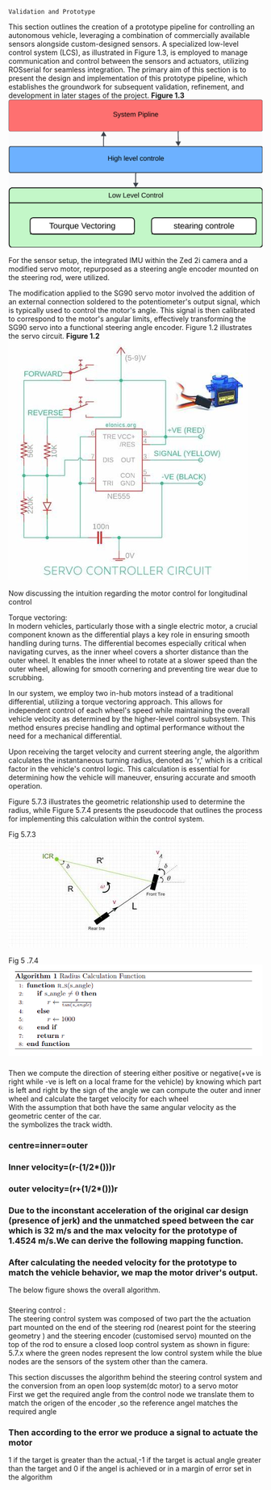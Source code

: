  	Validation and Prototype

This section outlines the creation of a prototype pipeline for controlling an autonomous vehicle, leveraging a combination of commercially available sensors alongside custom-designed sensors. A specialized low-level control system (LCS), as illustrated in Figure 1.3, is employed to manage communication and control between the sensors and actuators, utilizing ROSserial for seamless integration. The primary aim of this section is to present the design and implementation of this prototype pipeline, which establishes the groundwork for subsequent validation, refinement, and development in later stages of the project.
**Figure 1.3**
![Alt Text](https://github.com/talaat259/proof-of-concept-autonomous-car/blob/main/images/image11.png)


For the sensor setup, the integrated IMU within the Zed 2i camera and a modified servo motor, repurposed as a steering angle encoder mounted on the steering rod, were utilized.

The modification applied to the SG90 servo motor involved the addition of an external connection soldered to the potentiometer's output signal, which is typically used to control the motor's angle. This signal is then calibrated to correspond to the motor's angular limits, effectively transforming the SG90 servo into a functional steering angle encoder. Figure 1.2 illustrates the  servo circuit.
**Figure 1.2**
![Alt Text](https://github.com/talaat259/proof-of-concept-autonomous-car/blob/main/images/image9.jpg)

Now discussing the intuition regarding the motor control for longitudinal control  
   
 Torque vectoring:  
	In modern vehicles, particularly those with a single electric motor, a crucial component known as the differential plays a key role in ensuring smooth handling during turns. The differential becomes especially critical when navigating curves, as the inner wheel covers a shorter distance than the outer wheel. It enables the inner wheel to rotate at a slower speed than the outer wheel, allowing for smooth cornering and preventing tire wear due to scrubbing.

In our system, we employ two in-hub motors instead of a traditional differential, utilizing a torque vectoring approach. This allows for independent control of each wheel's speed while maintaining the overall vehicle velocity as determined by the higher-level control subsystem. This method ensures precise handling and optimal performance without the need for a mechanical differential.

Upon receiving the target velocity and current steering angle, the algorithm calculates the instantaneous turning radius, denoted as 'r,' which is a critical factor in the vehicle's control logic. This calculation is essential for determining how the vehicle will maneuver, ensuring accurate and smooth operation.

Figure 5.7.3 illustrates the geometric relationship used to determine the radius, while Figure 5.7.4 presents the pseudocode that outlines the process for implementing this calculation within the control system.

Fig 5.7.3
![Alt Text](https://github.com/talaat259/proof-of-concept-autonomous-car/blob/main/images/image13.jpg)


Fig 5 .7.4
![Alt Text](https://github.com/talaat259/proof-of-concept-autonomous-car/blob/main/images/image14.png)

### 

### 

### 

### 

### 

### 

### 

### 

### 

### 

Then we compute the direction of steering either positive or negative(+ve is right while \-ve is left on a local frame for the vehicle) by knowing which part is left and right by the sign of the angle we can compute the outer and inner wheel and calculate the target velocity for each wheel   
With the assumption that both have the same angular velocity as the geometric center of the car.  
the   symbolizes the track width.

###                                         centre\=inner=outer

### Inner velocity\=(r-(1/2\*()))r

### outer velocity\=(r+(1/2\*()))r

### 

### 

### 

### 

### 

### 

### 

### 

### 

### 

### 		Due to the inconstant acceleration of the original car design (presence of jerk) and the unmatched speed between the car which is 32 m/s and the max velocity for the prototype of 1.4524 m/s.We can derive the following mapping function. 

### 

### 

### 

### 

### 

### 

### 

### 

### 

### 

### 

### 

### 

### 

### After calculating the needed velocity for the prototype to match the vehicle behavior, we map the motor driver's output.

			  
The below figure shows the overall algorithm.

### 

### 

### 

### 

### 

### 

Steering control :  
	The steering control system was composed of two part the the actuation part mounted on the end of the steering rod (nearest point for the steering geometry ) and the steering encoder (customised servo) mounted on the top of the rod to ensure a closed loop control system as shown in  figure: 5.7.x where the green nodes represent the low control system while the blue nodes are the sensors of the system other than the camera.

This section discusses the algorithm behind the steering control system and the conversion from an open loop system(dc motor) to  a servo motor  
First we get the required angle from the control node we translate them to match the origen of the encoder ,so the reference angel matches the required angle

### 

### 

### 

### 

### 

### 

### 

### 

### 

### 

### Then according to the error we produce a signal to actuate the motor 

1 if the target is greater than the actual,-1 if the target is actual angle greater than the target and 0 if the angel is achieved or in a margin of error set in the algorithm

### 

### 

### 

### 

### 

### 

### 

### 

### 

### 

### 

### 

### 

### 

### 

### 

### 

### 

### 

### 

### 

### 

### 

### 

### 

### 

### 

### 

### 

### 

### 
